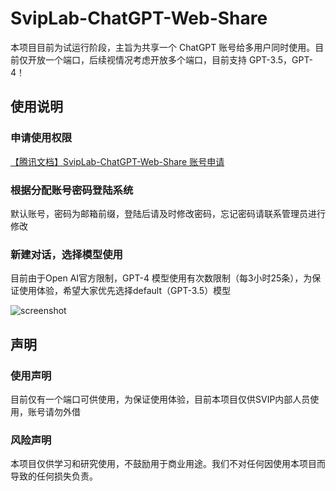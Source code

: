 # SvipLab-ChatGPT-Web-Share

本项目目前为试运行阶段，主旨为共享一个 ChatGPT 账号给多用户同时使用。目前仅开放一个端口，后续视情况考虑开放多个端口，目前支持 GPT-3.5，GPT-4！

## 使用说明

### 申请使用权限

[【腾讯文档】SvipLab-ChatGPT-Web-Share 账号申请](https://docs.qq.com/sheet/DWmdISUJkT2pBSGZt?tab=BB08J2)

### 根据分配账号密码登陆系统

默认账号，密码为邮箱前缀，登陆后请及时修改密码，忘记密码请联系管理员进行修改

### 新建对话，选择模型使用

目前由于Open AI官方限制，GPT-4 模型使用有次数限制（每3小时25条），为保证使用体验，希望大家优先选择default（GPT-3.5）模型

![screenshot](./images.png)

## 声明

### 使用声明

目前仅有一个端口可供使用，为保证使用体验，目前本项目仅供SVIP内部人员使用，账号请勿外借

### 风险声明

本项目仅供学习和研究使用，不鼓励用于商业用途。我们不对任何因使用本项目而导致的任何损失负责。
